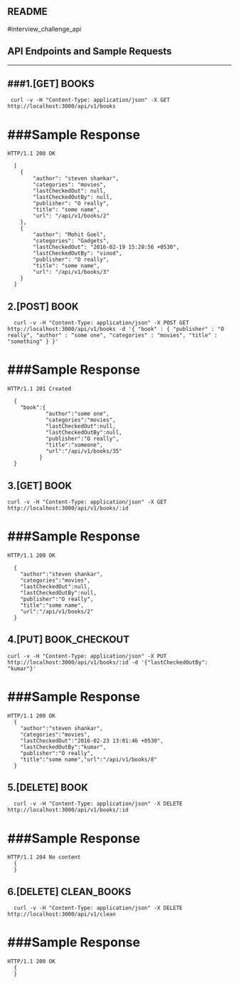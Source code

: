 ## README

#interview_challenge_api

## API Endpoints and Sample Requests

---------------------------------------------------------------------------------------------

###1.[GET] BOOKS
---------------------------------------------------------------------------------------------
  ```
   curl -v -H "Content-Type: application/json" -X GET http://localhost:3000/api/v1/books
  ```

  ###Sample Response
===============================================

```
HTTP/1.1 200 OK

  [
    {
        "author": "steven shankar",
        "categories": "movies",
        "lastCheckedOut": null,
        "lastCheckedOutBy": null,
        "publisher": "O really",
        "title": "some name",
        "url": "/api/v1/books/2"
    },
    {
        "author": "Mohit Goel",
        "categories": "Gadgets",
        "lastCheckedOut": "2016-02-19 15:28:56 +0530",
        "lastCheckedOutBy": "vinod",
        "publisher": "O really",
        "title": "some name",
        "url": "/api/v1/books/3"
    }
  ]
```


2.[POST] BOOK
-----------------------------------------------------------------------------------------------------

  ```
    curl -v -H "Content-Type: application/json" -X POST GET http://localhost:3000/api/v1/books -d '{ "book" : { "publisher" : "O really", "author" : "some one", "categories" : "movies", "title" : "something" } }'
  ```

  ###Sample Response
===============================================
```
HTTP/1.1 201 Created

  {
    "book":{
            "author":"some one",
            "categories":"movies",
            "lastCheckedOut":null,
            "lastCheckedOutBy":null,
            "publisher":"O really",
            "title":"someone",
            "url":"/api/v1/books/35"
          }
  }
```


3.[GET] BOOK
--------------------------------------------------------------------------------------------------------
  ```
  curl -v -H "Content-Type: application/json" -X GET http://localhost:3000/api/v1/books/:id
  ```

  ###Sample Response
===============================================
```
HTTP/1.1 200 OK

  {
    "author":"steven shankar",
    "categories":"movies",
    "lastCheckedOut":null,
    "lastCheckedOutBy":null,
    "publisher":"O really",
    "title":"some name",
    "url":"/api/v1/books/2"
  }
```


4.[PUT] BOOK_CHECKOUT
-------------------------------------------------------------------------------------------------------
  ```
  curl -v -H "Content-Type: application/json" -X PUT http://localhost:3000/api/v1/books/:id -d '{"lastCheckedOutBy": "kumar"}'
  ```

###Sample Response
===============================================
```
HTTP/1.1 200 OK
  {
    "author":"steven shankar",
    "categories":"movies",
    "lastCheckedOut":"2016-02-23 13:01:46 +0530",
    "lastCheckedOutBy":"kumar",
    "publisher":"O really",
    "title":"some name","url":"/api/v1/books/8"
  }
```


5.[DELETE] BOOK
--------------------------------------------------------------------------------------------------------------------
```
  curl -v -H "Content-Type: application/json" -X DELETE http://localhost:3000/api/v1/books/:id
```

###Sample Response
===============================================
```
HTTP/1.1 204 No content
  {
  }
```

6.[DELETE] CLEAN_BOOKS
-------------------------------------------------------------------------------------------------------------------
```
  curl -v -H "Content-Type: application/json" -X DELETE http://localhost:3000/api/v1/clean
```

###Sample Response
===============================================
```
HTTP/1.1 200 OK
  {
  }
```

